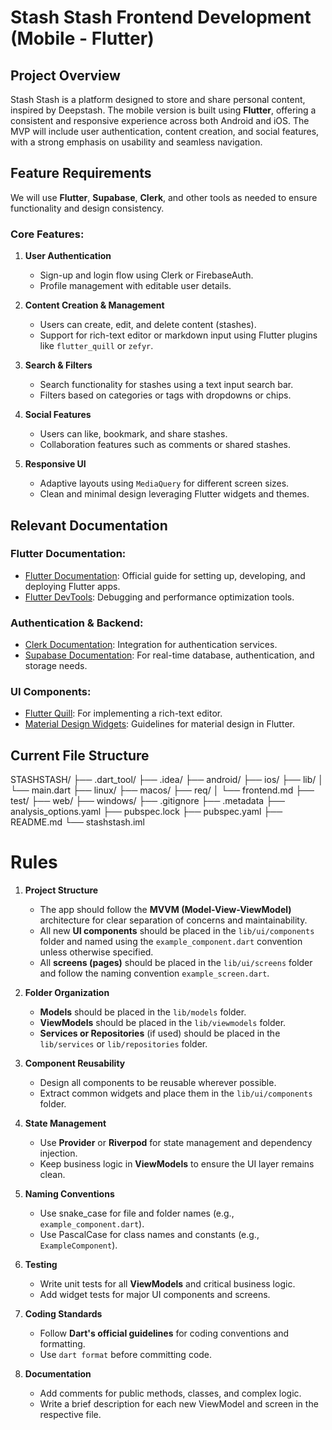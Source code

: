 # Stash Stash Frontend Development (Mobile - Flutter)

## Project Overview
Stash Stash is a platform designed to store and share personal content, inspired by Deepstash. The mobile version is built using **Flutter**, offering a consistent and responsive experience across both Android and iOS. The MVP will include user authentication, content creation, and social features, with a strong emphasis on usability and seamless navigation.

## Feature Requirements
We will use **Flutter**, **Supabase**, **Clerk**, and other tools as needed to ensure functionality and design consistency.

### Core Features:
1. **User Authentication**  
   - Sign-up and login flow using Clerk or FirebaseAuth.  
   - Profile management with editable user details.

2. **Content Creation & Management**  
   - Users can create, edit, and delete content (stashes).  
   - Support for rich-text editor or markdown input using Flutter plugins like `flutter_quill` or `zefyr`.

3. **Search & Filters**  
   - Search functionality for stashes using a text input search bar.  
   - Filters based on categories or tags with dropdowns or chips.

4. **Social Features**  
   - Users can like, bookmark, and share stashes.  
   - Collaboration features such as comments or shared stashes.

5. **Responsive UI**  
   - Adaptive layouts using `MediaQuery` for different screen sizes.  
   - Clean and minimal design leveraging Flutter widgets and themes.

## Relevant Documentation

### Flutter Documentation:
- [Flutter Documentation](https://docs.flutter.dev): Official guide for setting up, developing, and deploying Flutter apps.
- [Flutter DevTools](https://docs.flutter.dev/tools/devtools/overview): Debugging and performance optimization tools.

### Authentication & Backend:
- [Clerk Documentation](https://clerk.dev/docs): Integration for authentication services.
- [Supabase Documentation](https://supabase.com/docs): For real-time database, authentication, and storage needs.

### UI Components:
- [Flutter Quill](https://pub.dev/packages/flutter_quill): For implementing a rich-text editor.
- [Material Design Widgets](https://flutter.dev/docs/development/ui/widgets/material): Guidelines for material design in Flutter.

## Current File Structure

STASHSTASH/
├── .dart_tool/
├── .idea/
├── android/
├── ios/
├── lib/
│   └── main.dart
├── linux/
├── macos/
├── req/
│   └── frontend.md
├── test/
├── web/
├── windows/
├── .gitignore
├── .metadata
├── analysis_options.yaml
├── pubspec.lock
├── pubspec.yaml
├── README.md
└── stashstash.iml

# Rules

1. **Project Structure**  
   - The app should follow the **MVVM (Model-View-ViewModel)** architecture for clear separation of concerns and maintainability.
   - All new **UI components** should be placed in the `lib/ui/components` folder and named using the `example_component.dart` convention unless otherwise specified.
   - All **screens (pages)** should be placed in the `lib/ui/screens` folder and follow the naming convention `example_screen.dart`.

2. **Folder Organization**  
   - **Models** should be placed in the `lib/models` folder.  
   - **ViewModels** should be placed in the `lib/viewmodels` folder.  
   - **Services or Repositories** (if used) should be placed in the `lib/services` or `lib/repositories` folder.

3. **Component Reusability**  
   - Design all components to be reusable wherever possible.
   - Extract common widgets and place them in the `lib/ui/components` folder.

4. **State Management**  
   - Use **Provider** or **Riverpod** for state management and dependency injection.
   - Keep business logic in **ViewModels** to ensure the UI layer remains clean.

5. **Naming Conventions**  
   - Use snake_case for file and folder names (e.g., `example_component.dart`).  
   - Use PascalCase for class names and constants (e.g., `ExampleComponent`).

6. **Testing**  
   - Write unit tests for all **ViewModels** and critical business logic.  
   - Add widget tests for major UI components and screens.

7. **Coding Standards**  
   - Follow **Dart's official guidelines** for coding conventions and formatting.
   - Use `dart format` before committing code.

8. **Documentation**  
   - Add comments for public methods, classes, and complex logic.
   - Write a brief description for each new ViewModel and screen in the respective file.